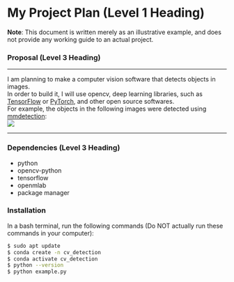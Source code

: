 # My Project Plan (Level 1 Heading)
**Note**: This document is written merely as an illustrative example, and does not provide any working guide to an actual project.
### Proposal (Level 3 Heading)
---

I am planning to make a computer vision software that detects objects in images.   
In order to build it, I will use opencv, deep learning libraries, such as [TensorFlow](https://www.tensorflow.org/?hl=ko) or [PyTorch](https://pytorch.org/), and other open source softwares.   
For example, the objects in the following images were detected using [mmdetection](https://github.com/open-mmlab/mmdetection):   
![](https://user-images.githubusercontent.com/12907710/137271636-56ba1cd2-b110-4812-8221-b4c120320aa9.png)   

---
### Dependencies (Level 3 Heading)
- python
- opencv-python
- tensorflow
- openmlab
- package manager

### Installation
In a bash terminal, run the following commands (Do NOT actually run these commands in your computer):

```sh
$ sudo apt update
$ conda create -n cv_detection
$ conda activate cv_detection
$ python --version
$ python example.py
```
